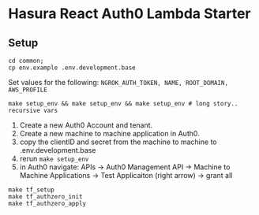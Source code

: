 # Hasura React Auth0 Lambda Starter

## Setup

```
cd common;
cp env.example .env.development.base
```

Set values for the following:
`NGROK_AUTH_TOKEN, NAME, ROOT_DOMAIN, AWS_PROFILE`


```
make setup_env && make setup_env && make setup_env # long story.. recursive vars
```

1. Create a new Auth0 Account and tenant.
2. Create a new machine to machine application in Auth0.  
3. copy the clientID and secret from the machine to machine to .env.development.base
4. rerun `make setup_env`
5. in Auth0 navigate: APIs -> Auth0 Management API -> Machine to Machine Applications -> Test Applicaiton (right arrow) -> grant all

```
make tf_setup
make tf_authzero_init
make tf_authzero_apply
```
